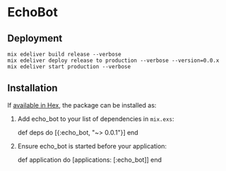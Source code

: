 # EchoBot

## Deployment

    mix edeliver build release --verbose
    mix edeliver deploy release to production --verbose --version=0.0.x
    mix edeliver start production --verbose

## Installation

If [available in Hex](https://hex.pm/docs/publish), the package can be installed as:

  1. Add echo_bot to your list of dependencies in `mix.exs`:

        def deps do
          [{:echo_bot, "~> 0.0.1"}]
        end

  2. Ensure echo_bot is started before your application:

        def application do
          [applications: [:echo_bot]]
        end
